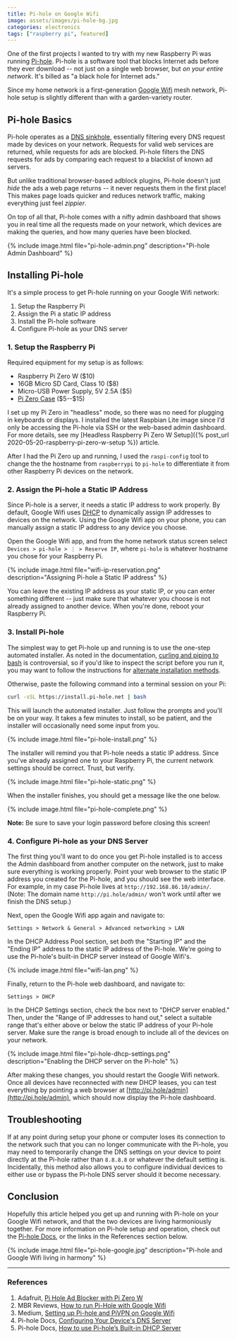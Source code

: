 ```yaml
---
title: Pi-hole on Google Wifi
image: assets/images/pi-hole-bg.jpg
categories: electronics
tags: ["raspberry pi", featured]
---
```


One of the first projects I wanted to try with my new Raspberry Pi was running [Pi-hole](https://pi-hole.net/). Pi-hole is a software tool that blocks Internet ads before they ever download -- not just on a single web browser, but _on your entire network_. It's billed as "a black hole for Internet ads."

Since my home network is a first-generation [Google Wifi](https://store.google.com/product/google_wifi_first_gen) mesh network, Pi-hole setup is slightly different than with a garden-variety router.

## Pi-hole Basics

Pi-hole operates as a [DNS sinkhole](https://en.wikipedia.org/wiki/DNS_sinkhole), essentially filtering every DNS request made by devices on your network. Requests for valid web services are returned, while requests for ads are blocked. Pi-hole filters the DNS requests for ads by comparing each request to a blacklist of known ad servers.

But unlike traditional browser-based adblock plugins, Pi-hole doesn't just _hide_ the ads a web page returns -- it never requests them in the first place! This makes page loads quicker and reduces network traffic, making everything just feel _zippier_.

On top of all that, Pi-hole comes with a nifty admin dashboard that shows you in real time all the requests made on your network, which devices are making the queries, and how many queries have been blocked.

{% include image.html file="pi-hole-admin.png" description="Pi-hole Admin Dashboard" %}

## Installing Pi-hole

It's a simple process to get Pi-hole running on your Google Wifi network:

1. Setup the Raspberry Pi
1. Assign the Pi a static IP address
1. Install the Pi-hole software
1. Configure Pi-hole as your DNS server

### 1. Setup the Raspberry Pi

Required equipment for my setup is as follows:

- Raspberry Pi Zero W (\$10)
- 16GB Micro SD Card, Class 10 (\$8)
- Micro-USB Power Supply, 5V 2.5A (\$5)
- [Pi Zero Case](https://flirc.tv/more/flirc-raspberry-pi-zero-case) (\$5--\$15)

I set up my Pi Zero in "headless" mode, so there was no need for plugging in keyboards or displays. I installed the latest Raspbian Lite image since I'd only be accessing the Pi-hole via SSH or the web-based admin dashboard. For more details, see my [Headless Raspberry Pi Zero W Setup]({% post_url 2020-05-20-raspberry-pi-zero-w-setup %}) article.

After I had the Pi Zero up and running, I used the `raspi-config` tool to change the the hostname from `raspberrypi` to `pi-hole` to differentiate it from other Raspberry Pi devices on the network.

### 2. Assign the Pi-hole a Static IP Address

Since Pi-hole is a server, it needs a static IP address to work properly. By default, Google Wifi uses [DHCP](https://en.wikipedia.org/wiki/Dynamic_Host_Configuration_Protocol) to dynamically assign IP addresses to devices on the network. Using the Google Wifi app on your phone, you can manually assign a static IP address to any device you choose.

Open the Google Wifi app, and from the home network status screen select `Devices > pi-hole > ⋮ > Reserve IP`, where `pi-hole` is whatever hostname you chose for your Raspberry Pi.

{% include image.html file="wifi-ip-reservation.png" description="Assigning Pi-hole a Static IP address" %}

You can leave the existing IP address as your static IP, or you can enter something different -- just make sure that whatever you choose is not already assigned to another device. When you're done, reboot your Raspberry Pi.

### 3. Install Pi-hole

The simplest way to get Pi-hole up and running is to use the one-step automated installer. As noted in the documentation, [curling and piping to bash](https://pi-hole.net/2016/07/25/curling-and-piping-to-bash) is controversial, so if you'd like to inspect the script before you run it, you may want to follow the instructions for [alternate installation methods](https://github.com/pi-hole/pi-hole/#alternative-install-methods).

Otherwise, paste the following command into a terminal session on your Pi:

```bash
curl -sSL https://install.pi-hole.net | bash
```

This will launch the automated installer. Just follow the prompts and you'll be on your way. It takes a few minutes to install, so be patient, and the installer will occasionally need some input from you.

{% include image.html file="pi-hole-install.png" %}

The installer will remind you that Pi-hole needs a static IP address. Since you've already assigned one to your Raspberry Pi, the current network settings should be correct. Trust, but verify.

{% include image.html file="pi-hole-static.png" %}

When the installer finishes, you should get a message like the one below.

{% include image.html file="pi-hole-complete.png" %}

<div class="alert alert-primary" role="alert">
  <b>Note:</b> Be sure to save your login password before closing this screen!
</div>

### 4. Configure Pi-hole as your DNS Server

The first thing you'll want to do once you get Pi-hole installed is to access the Admin dashboard from another computer on the network, just to make sure everything is working properly. Point your web browser to the static IP address you created for the Pi-hole, and you should see the web interface. For example, in my case Pi-hole lives at `http://192.168.86.10/admin/`. (Note: The domain name `http://pi.hole/admin/` won't work until after we finish the DNS setup.)

Next, open the Google Wifi app again and navigate to:

`Settings > Network & General > Advanced networking > LAN`

In the DHCP Address Pool section, set _both_ the "Starting IP" and the "Ending IP" address to the static IP address of the Pi-hole. We're going to use the Pi-hole's built-in DHCP server instead of Google Wifi's.

{% include image.html file="wifi-lan.png" %}

Finally, return to the Pi-hole web dashboard, and navigate to:

`Settings > DHCP`

In the DHCP Settings section, check the box next to "DHCP server enabled." Then, under the "Range of IP addresses to hand out," select a suitable range that's either above or below the static IP address of your Pi-hole server. Make sure the range is broad enough to include all of the devices on your network.

{% include image.html file="pi-hole-dhcp-settings.png" description="Enabling the DHCP server on the Pi-hole" %}

After making these changes, you should restart the Google Wifi network. Once all devices have reconnected with new DHCP leases, you can test everything by pointing a web browser at [http://pi.hole/admin](http://pi.hole/admin), which should now display the Pi-hole dashboard.

## Troubleshooting

If at any point during setup your phone or computer loses its connection to the network such that you can no longer communicate with the Pi-hole, you may need to temporarily change the DNS settings on your device to point directly at the Pi-hole rather than `8.8.8.8` or whatever the default setting is. Incidentally, this method also allows you to configure individual devices to either use or bypass the Pi-hole DNS server should it become necessary.

## Conclusion

Hopefully this article helped you get up and running with Pi-hole on your Google Wifi network, and that the two devices are living harmoniously together. For more information on Pi-hole setup and operation, check out the [Pi-hole Docs](https://docs.pi-hole.net/), or the links in the References section below.

{% include image.html file="pi-hole-google.jpg" description="Pi-hole and Google Wifi living in harmony" %}

---

### References

1. Adafruit, [Pi Hole Ad Blocker with Pi Zero W](https://learn.adafruit.com/pi-hole-ad-blocker-with-pi-zero-w/install-pi-hole)
1. MBR Reviews, [How to run Pi-Hole with Google Wifi](https://www.mbreviews.com/pi-hole-google-wifi-raspberry-pi/)
1. Medium, [Setting up Pi-hole and PiVPN on Google Wifi](https://medium.com/@patrikmarin/setting-up-pi-hole-and-pivpn-on-google-wifi-2e8a86947931)
1. Pi-hole Docs, [Configuring Your Device's DNS Server](https://discourse.pi-hole.net/t/how-do-i-configure-my-devices-to-use-pi-hole-as-their-dns-server/245)
1. Pi-hole Docs, [How to use Pi-hole’s Built-in DHCP Server](https://discourse.pi-hole.net/t/how-do-i-use-pi-holes-built-in-dhcp-server-and-why-would-i-want-to/3026)
